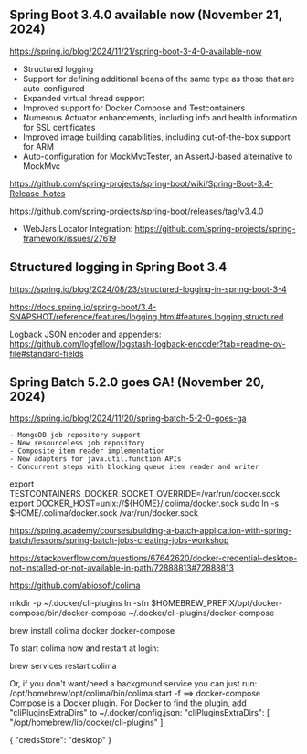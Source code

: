 
## Spring Boot 3.4.0 available now (November 21, 2024)

https://spring.io/blog/2024/11/21/spring-boot-3-4-0-available-now

  - Structured logging
  - Support for defining additional beans of the same type as those that are auto-configured
  - Expanded virtual thread support
  - Improved support for Docker Compose and Testcontainers
  - Numerous Actuator enhancements, including info and health information for SSL certificates
  - Improved image building capabilities, including out-of-the-box support for ARM
  - Auto-configuration for MockMvcTester, an AssertJ-based alternative to MockMvc

https://github.com/spring-projects/spring-boot/wiki/Spring-Boot-3.4-Release-Notes

https://github.com/spring-projects/spring-boot/releases/tag/v3.4.0

  - WebJars Locator Integration: https://github.com/spring-projects/spring-framework/issues/27619


## Structured logging in Spring Boot 3.4

https://spring.io/blog/2024/08/23/structured-logging-in-spring-boot-3-4

https://docs.spring.io/spring-boot/3.4-SNAPSHOT/reference/features/logging.html#features.logging.structured

Logback JSON encoder and appenders: https://github.com/logfellow/logstash-logback-encoder?tab=readme-ov-file#standard-fields

## Spring Batch 5.2.0 goes GA! (November 20, 2024)

https://spring.io/blog/2024/11/20/spring-batch-5-2-0-goes-ga

    - MongoDB job repository support
    - New resourceless job repository
    - Composite item reader implementation
    - New adapters for java.util.function APIs
    - Concurrent steps with blocking queue item reader and writer



export TESTCONTAINERS_DOCKER_SOCKET_OVERRIDE=/var/run/docker.sock
export DOCKER_HOST=unix://${HOME}/.colima/docker.sock
sudo ln -s $HOME/.colima/docker.sock /var/run/docker.sock


https://spring.academy/courses/building-a-batch-application-with-spring-batch/lessons/spring-batch-jobs-creating-jobs-workshop


https://stackoverflow.com/questions/67642620/docker-credential-desktop-not-installed-or-not-available-in-path/72888813#72888813

https://github.com/abiosoft/colima

mkdir -p ~/.docker/cli-plugins
ln -sfn $HOMEBREW_PREFIX/opt/docker-compose/bin/docker-compose ~/.docker/cli-plugins/docker-compose

brew install colima docker docker-compose

To start colima now and restart at login:

brew services restart colima

Or, if you don't want/need a background service you can just run:
/opt/homebrew/opt/colima/bin/colima start -f
==> docker-compose
Compose is a Docker plugin. For Docker to find the plugin, add "cliPluginsExtraDirs" to ~/.docker/config.json:
"cliPluginsExtraDirs": [
"/opt/homebrew/lib/docker/cli-plugins"
]


{
"credsStore": "desktop"
}

